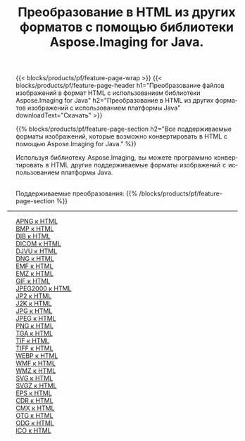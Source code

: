 ﻿---
title: Преобразование в HTML из других форматов с помощью библиотеки Aspose.Imaging for Java. 
weight: 3920
url: /ru/java/conversion/to/html 
lang: ru
langdirlevel: 2
locales: zh-hans,ja,it,ru,de,es,fr,nl,id,lt,pl,pt,vi,tr,ko,zh-hant,ar,hi,th,sv,cs,uk,he
description: Используя Aspose.Imaging, вы можете конвертировать в HTML другие форматы с помощью Java.
---

{{< blocks/products/pf/feature-page-wrap >}}
{{< blocks/products/pf/feature-page-header h1="Преобразование файлов изображений в формат HTML с использованием библиотеки Aspose.Imaging for Java" h2="Преобразование в HTML из других форматов изображений с использованием платформы Java" downloadText="Скачать" >}}


{{% blocks/products/pf/feature-page-section  h2="Все поддерживаемые форматы изображений, которые возможно конвертировать в HTML с помощью Aspose.Imaging for Java." %}}
<p align=justify>Используя библиотеку Aspose.Imaging, вы можете программно конвертировать в HTML другие поддерживаемые форматы изображений с использованием платформы Java.</p>
<br/>
Поддерживаемые преобразования:
{{% /blocks/products/pf/feature-page-section %}}
<div class="container-fluid productfamilypage bg-gray">
    <div class="convertypes bg-gray agp-content section">
        <div class="container">
		<hr style="margin-left:-20px;"/>
		<div class="row other-converters">
		    <div class='col-md-2 other-converter remove-lp remove-rp'><a href="/imaging/ru/java/conversion/apng-to-html" >APNG к HTML</a></div>
<div class='col-md-2 other-converter remove-lp remove-rp'><a href="/imaging/ru/java/conversion/bmp-to-html" >BMP к HTML</a></div>
<div class='col-md-2 other-converter remove-lp remove-rp'><a href="/imaging/ru/java/conversion/dib-to-html" >DIB к HTML</a></div>
<div class='col-md-2 other-converter remove-lp remove-rp'><a href="/imaging/ru/java/conversion/dicom-to-html" >DICOM к HTML</a></div>
<div class='col-md-2 other-converter remove-lp remove-rp'><a href="/imaging/ru/java/conversion/djvu-to-html" >DJVU к HTML</a></div>
<div class='col-md-2 other-converter remove-lp remove-rp'><a href="/imaging/ru/java/conversion/dng-to-html" >DNG к HTML</a></div>
<div class='col-md-2 other-converter remove-lp remove-rp'><a href="/imaging/ru/java/conversion/emf-to-html" >EMF к HTML</a></div>
<div class='col-md-2 other-converter remove-lp remove-rp'><a href="/imaging/ru/java/conversion/emz-to-html" >EMZ к HTML</a></div>
<div class='col-md-2 other-converter remove-lp remove-rp'><a href="/imaging/ru/java/conversion/gif-to-html" >GIF к HTML</a></div>
<div class='col-md-2 other-converter remove-lp remove-rp'><a href="/imaging/ru/java/conversion/jpeg2000-to-html" >JPEG2000 к HTML</a></div>
<div class='col-md-2 other-converter remove-lp remove-rp'><a href="/imaging/ru/java/conversion/jp2-to-html" >JP2 к HTML</a></div>
<div class='col-md-2 other-converter remove-lp remove-rp'><a href="/imaging/ru/java/conversion/j2k-to-html" >J2K к HTML</a></div>
<div class='col-md-2 other-converter remove-lp remove-rp'><a href="/imaging/ru/java/conversion/jpg-to-html" >JPG к HTML</a></div>
<div class='col-md-2 other-converter remove-lp remove-rp'><a href="/imaging/ru/java/conversion/jpeg-to-html" >JPEG к HTML</a></div>
<div class='col-md-2 other-converter remove-lp remove-rp'><a href="/imaging/ru/java/conversion/png-to-html" >PNG к HTML</a></div>
<div class='col-md-2 other-converter remove-lp remove-rp'><a href="/imaging/ru/java/conversion/tga-to-html" >TGA к HTML</a></div>
<div class='col-md-2 other-converter remove-lp remove-rp'><a href="/imaging/ru/java/conversion/tif-to-html" >TIF к HTML</a></div>
<div class='col-md-2 other-converter remove-lp remove-rp'><a href="/imaging/ru/java/conversion/tiff-to-html" >TIFF к HTML</a></div>
<div class='col-md-2 other-converter remove-lp remove-rp'><a href="/imaging/ru/java/conversion/webp-to-html" >WEBP к HTML</a></div>
<div class='col-md-2 other-converter remove-lp remove-rp'><a href="/imaging/ru/java/conversion/wmf-to-html" >WMF к HTML</a></div>
<div class='col-md-2 other-converter remove-lp remove-rp'><a href="/imaging/ru/java/conversion/wmz-to-html" >WMZ к HTML</a></div>
<div class='col-md-2 other-converter remove-lp remove-rp'><a href="/imaging/ru/java/conversion/svg-to-html" >SVG к HTML</a></div>
<div class='col-md-2 other-converter remove-lp remove-rp'><a href="/imaging/ru/java/conversion/svgz-to-html" >SVGZ к HTML</a></div>
<div class='col-md-2 other-converter remove-lp remove-rp'><a href="/imaging/ru/java/conversion/eps-to-html" >EPS к HTML</a></div>
<div class='col-md-2 other-converter remove-lp remove-rp'><a href="/imaging/ru/java/conversion/cdr-to-html" >CDR к HTML</a></div>
<div class='col-md-2 other-converter remove-lp remove-rp'><a href="/imaging/ru/java/conversion/cmx-to-html" >CMX к HTML</a></div>
<div class='col-md-2 other-converter remove-lp remove-rp'><a href="/imaging/ru/java/conversion/otg-to-html" >OTG к HTML</a></div>
<div class='col-md-2 other-converter remove-lp remove-rp'><a href="/imaging/ru/java/conversion/odg-to-html" >ODG к HTML</a></div>
<div class='col-md-2 other-converter remove-lp remove-rp'><a href="/imaging/ru/java/conversion/ico-to-html" >ICO к HTML</a></div>
                </div>
        </div>
    </div>
</div>
<br/>


